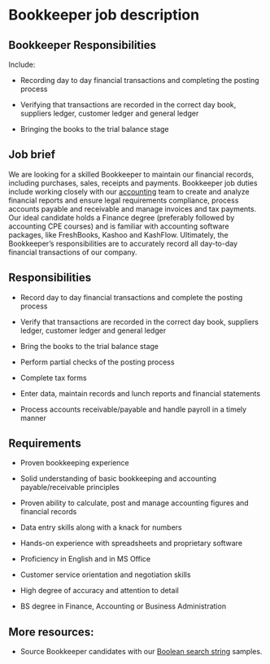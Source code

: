 # Bookkeeper job description


## Bookkeeper Responsibilities

Include:

* Recording day to day financial transactions and completing the posting process

* Verifying that transactions are recorded in the correct day book, suppliers ledger, customer ledger and general ledger

* Bringing the books to the trial balance stage



## Job brief

We are looking for a skilled Bookkeeper to maintain our financial records, including purchases, sales, receipts and payments.
Bookkeeper job duties include working closely with our <a href="https://resources.workable.com/accountant-job-description" target="_blank" rel="noopener noreferrer">accounting</a> team to create and analyze financial reports and ensure legal requirements compliance, process accounts payable and receivable and manage invoices and tax payments. Our ideal candidate holds a Finance degree (preferably followed by accounting CPE courses) and is familiar with accounting software packages, like FreshBooks, Kashoo and KashFlow.
Ultimately, the Bookkeeper’s responsibilities are to accurately record all day-to-day financial transactions of our company.


## Responsibilities

* Record day to day financial transactions and complete the posting process

* Verify that transactions are recorded in the correct day book, suppliers ledger, customer ledger and general ledger

* Bring the books to the trial balance stage

* Perform partial checks of the posting process

* Complete tax forms

* Enter data, maintain records and lunch reports and financial statements

* Process accounts receivable/payable and handle payroll in a timely manner


## Requirements

* Proven bookkeeping experience

* Solid understanding of basic bookkeeping and accounting payable/receivable principles

* Proven ability to calculate, post and manage accounting figures and financial records

* Data entry skills along with a knack for numbers

* Hands-on experience with spreadsheets and proprietary software

* Proficiency in English and in MS Office

* Customer service orientation and negotiation skills

* High degree of accuracy and attention to detail

* BS degree in Finance, Accounting or Business Administration

## More resources:
* Source Bookkeeper candidates with our <a href="https://resources.workable.com/find-bookkeeper-boolean-search-strings">Boolean search string</a> samples.
